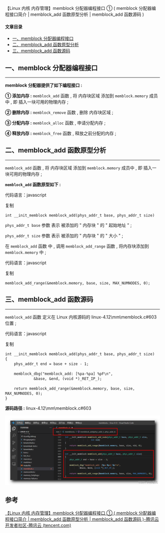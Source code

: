 【Linux 内核 内存管理】memblock 分配器编程接口 ① ( memblock 分配器编程接口简介 | memblock_add 函数原型分析 | memblock_add 函数源码 )

#### 文章目录

-   [一、memblock 分配器编程接口](https://cloud.tencent.com/developer?from_column=20421&from=20421)
-   [二、memblock\_add 函数原型分析](https://cloud.tencent.com/developer?from_column=20421&from=20421)
-   [三、memblock\_add 函数源码](https://cloud.tencent.com/developer?from_column=20421&from=20421)

## 一、memblock 分配器编程接口

* * *

**memblock 分配器提供了如下编程接口 :**

**① 添加内存 :** `memblock_add` 函数 , 将 内存块区域 添加到 `memblock.memory` 成员中 , 即 插入一块可用的物理内存 ;

**② 删除内存 :** `memblock_remove` 函数 , 删除 内存块区域 ;

**③ 分配内存 :** `memblock_alloc` 函数 , 申请分配内存 ;

**④ 释放内存 :** `memblock_free` 函数 , 释放之前分配的内存 ;

## 二、memblock\_add 函数原型分析

* * *

`memblock_add` 函数 , 将 内存块区域 添加到 `memblock.memory` 成员中 , 即 插入一块可用的物理内存 ;

**`memblock_add` 函数原型如下 :**

代码语言：javascript

复制

    int __init_memblock memblock_add(phys_addr_t base, phys_addr_t size)

`phys_addr_t base` 参数 表示 被添加的 " 内存块 " 的 " 起始地址 " ;

`phys_addr_t size` 参数 表示 被添加的 " 内存块 " 的 " 大小 " ;

在 `memblock_add` 函数 中 , 调用 `memblock_add_range` 函数 , 将内存块添加到 `memblock.memory` 中 ;

代码语言：javascript

复制

    memblock_add_range(&memblock.memory, base, size, MAX_NUMNODES, 0);

## 三、memblock\_add 函数源码

* * *

`memblock_add` 函数 定义在 Linux 内核源码的 linux-4.12\\mm\\memblock.c#603 位置 ;

代码语言：javascript

复制

    int __init_memblock memblock_add(phys_addr_t base, phys_addr_t size)
    {
    	phys_addr_t end = base + size - 1;
    
    	memblock_dbg("memblock_add: [%pa-%pa] %pF\n",
    		     &base, &end, (void *)_RET_IP_);
    
    	return memblock_add_range(&memblock.memory, base, size, MAX_NUMNODES, 0);
    }

**源码路径 :** linux-4.12\\mm\\memblock.c#603

![在这里插入图片描述](image/11c780d75ef87ae2382476b59cbfd770.png)

## 参考

[【Linux 内核 内存管理】memblock 分配器编程接口 ① ( memblock 分配器编程接口简介 | memblock_add 函数原型分析 | memblock_add 函数源码 )-腾讯云开发者社区-腾讯云 (tencent.com)](https://cloud.tencent.com/developer/article/2253529)